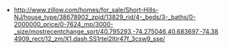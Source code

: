 * http://www.zillow.com/homes/for_sale/Short-Hills-NJ/house_type/38678902_zpid/13829_rid/4-_beds/3-_baths/0-2000000_price/0-7624_mp/3000-_size/mostrecentchange_sort/40.795293,-74.275046,40.683697,-74.384909_rect/12_zm/X1.dash.SS1rtei2ltir47f_3csw9_sse/

